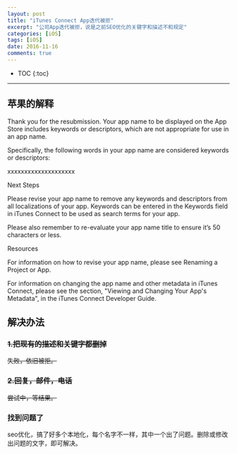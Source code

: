 ```yaml
---
layout: post
title: "iTunes Connect App迭代被拒"
excerpt: "公司App迭代被拒，说是之前SEO优化的关键字和描述不和规定"
categories: [iOS]
tags: [iOS]
date: 2016-11-16
comments: true
---
```


* TOC
{:toc}
---

## 苹果的解释

Thank you for the resubmission. Your app name to be displayed on the App Store includes keywords or descriptors, which are not appropriate for use in an app name.

Specifically, the following words in your app name are considered keywords or descriptors:

xxxxxxxxxxxxxxxxxxxx


Next Steps

Please revise your app name to remove any keywords and descriptors from all localizations of your app. Keywords can be entered in the Keywords field in iTunes Connect to be used as search terms for your app.

Please also remember to re-evaluate your app name title to ensure it’s 50 characters or less.

Resources

For information on how to revise your app name, please see Renaming a Project or App.

For information on changing the app name and other metadata in iTunes Connect, please see the section, "Viewing and Changing Your App's Metadata", in the iTunes Connect Developer Guide.



## 解决办法

### ~~1.把现有的描述和关键字都删掉~~

~~失败，依旧被拒。~~

### ~~2.回复，邮件，电话~~

~~尝试中，等结果。~~

### 找到问题了

seo优化，搞了好多个本地化，每个名字不一样，其中一个出了问题。删除或修改出问题的文字，即可解决。

